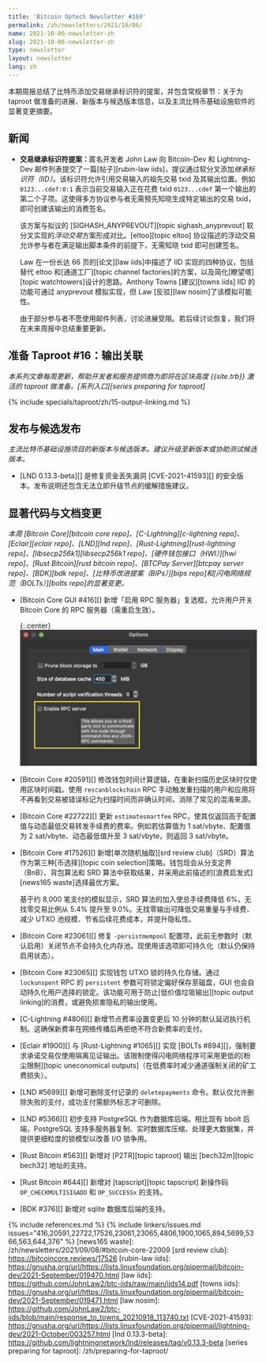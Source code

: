 ```yaml
---
title: 'Bitcoin Optech Newsletter #169'
permalink: /zh/newsletters/2021/10/06/
name: 2021-10-06-newsletter-zh
slug: 2021-10-06-newsletter-zh
type: newsletter
layout: newsletter
lang: zh
---
```

本期周报总结了比特币添加交易继承标识符的提案，并包含常规章节：关于为 taproot 做准备的进展、新版本与候选版本信息，以及主流比特币基础设施软件的显著变更摘要。

## 新闻

- ​**<!--proposal-for-transaction-heritage-identifiers-->**​**交易继承标识符提案：​**​
  匿名开发者 John Law 向 Bitcoin-Dev 和 Lightning-Dev 邮件列表提交了一篇[帖子][rubin-law iids]，提议通过软分叉添加*继承标识符（IID）*。该标识符允许引用交易输入的祖先交易 txid 及其输出位置。例如 `0123...cdef:0:1` 表示当前交易输入正在花费 txid `0123...cdef` 第一个输出的第二个子项。这使得多方协议参与者无需预先知晓生成特定输出的交易 txid，即可创建该输出的消费签名。

  该方案与拟议的 [SIGHASH_ANYPREVOUT][topic sighash_anyprevout] 软分叉实现的*浮动交易*方案形成对比。[eltoo][topic eltoo] 协议描述的浮动交易允许参与者在满足输出脚本条件的前提下，无需知晓 txid 即可创建签名。

  Law 在一份长达 66 页的[论文][law iids]中描述了 IID 实现的四种协议，包括替代 eltoo 和[通道工厂][topic channel factories]的方案，以及简化[瞭望塔][topic watchtowers]设计的思路。Anthony Towns [建议][towns iids] IID 的功能可通过 anyprevout 模拟实现，但 Law [反驳][law nosim]了该模拟可能性。

  由于部分参与者不愿使用邮件列表，讨论进展受阻。若后续讨论恢复，我们将在未来周报中总结重要更新。

## 准备 Taproot #16：输出关联

*本系列文章每周更新，帮助开发者和服务提供商为即将在区块高度 {{site.trb}} 激活的 taproot 做准备。[系列入口][series preparing for taproot]*

{% include specials/taproot/zh/15-output-linking.md %}

## 发布与候选发布

*主流比特币基础设施项目的新版本与候选版本。建议升级至新版本或协助测试候选版本。*

- [LND 0.13.3-beta][] 是修复资金丢失漏洞 [CVE-2021-41593][] 的安全版本。发布说明还包含无法立即升级节点的缓解措施建议。

## 显著代码与文档变更

*本周 [Bitcoin Core][bitcoin core repo]、[C-Lightning][c-lightning repo]、[Eclair][eclair repo]、[LND][lnd repo]、[Rust-Lightning][rust-lightning repo]、[libsecp256k1][libsecp256k1 repo]、[硬件钱包接口（HWI）][hwi repo]、[Rust Bitcoin][rust bitcoin repo]、[BTCPay Server][btcpay server repo]、[BDK][bdk repo]、[比特币改进提案（BIPs）][bips repo]和[闪电网络规范（BOLTs）][bolts repo]的显著变更。*

- [Bitcoin Core GUI #416][] 新增「启用 RPC 服务器」复选框，允许用户开关 Bitcoin Core 的 RPC 服务器（需重启生效）。

  {:.center}
  ![启用 RPC 服务器配置选项的截图](/img/posts/2021-10-gui-rpc-server.png)

- [Bitcoin Core #20591][] 修改钱包时间计算逻辑，在重新扫描历史区块时仅使用区块时间戳。使用 `rescanblockchain` RPC 手动触发重扫描的用户和应用将不再看到交易被错误标记为扫描时间而非确认时间，消除了常见的混淆来源。

- [Bitcoin Core #22722][] 更新 `estimatesmartfee` RPC，使其仅返回高于配置值与动态最低交易转发手续费的费率。例如若估算值为 1 sat/vbyte、配置值为 2 sat/vbyte、动态最低值升至 3 sat/vbyte，则返回 3 sat/vbyte。

- [Bitcoin Core #17526][] 新增[单次随机抽取][srd review club]（SRD）算法作为第三种[币选择][topic coin selection]策略。钱包现会从分支定界（BnB）、背包算法和 SRD 算法中获取结果，并采用此前描述的[浪费启发式][news165 waste]选择最优方案。

  基于约 8,000 笔支付的模拟显示，SRD 算法的加入使总手续费降低 6%，无找零交易比例从 5.4% 提升至 9.0%。无找零输出可降低交易重量与手续费、减少 UTXO 池规模、节省后续花费成本，并提升隐私性。

- [Bitcoin Core #23061][] 修复 `-persistmempool` 配置项，此前无参数时（默认启用）关闭节点不会持久化内存池。现使用该选项即可持久化（默认仍保持启用状态）。

- [Bitcoin Core #23065][] 实现钱包 UTXO 锁的持久化存储。通过 `lockunspent` RPC 的 `persistent` 参数可将锁定偏好保存至磁盘，GUI 也会自动持久化用户选择的锁定。该功能可用于防止[低价值垃圾输出][topic output linking]的消费，或避免损害隐私的输出使用。

- [C-Lightning #4806][] 新增节点费率设置变更后 10 分钟的默认延迟执行机制。这确保新费率在网络传播后再拒绝不符合新费率的支付。

- [Eclair #1900][] 与 [Rust-Lightning #1065][] 实现 [BOLTs #894][]，强制要求承诺交易仅使用隔离见证输出。该限制使得闪电网络程序可采用更低的[粉尘限制][topic uneconomical outputs]（在低费率时减少通道强制关闭的矿工费损失）。

- [LND #5699][] 新增可删除支付记录的 `deletepayments` 命令。默认仅允许删除失败的支付，成功支付需额外标志才可删除。

- [LND #5366][] 初步支持 PostgreSQL 作为数据库后端。相比现有 bbolt 后端，PostgreSQL 支持多服务器复制、实时数据库压缩、处理更大数据集，并提供更细粒度的锁模型以改善 I/O 锁争用。

- [Rust Bitcoin #563][] 新增对 [P2TR][topic taproot] 输出 [bech32m][topic bech32] 地址的支持。

- [Rust Bitcoin #644][] 新增对 [tapscript][topic tapscript] 新操作码 `OP_CHECKMULTISIGADD` 和 `OP_SUCCESSx` 的支持。

- [BDK #376][] 新增对 sqlite 数据库后端的支持。

{% include references.md %}
{% include linkers/issues.md issues="416,20591,22722,17526,23061,23065,4806,1900,1065,894,5699,5366,563,644,376" %}
[news165 waste]: /zh/newsletters/2021/09/08/#bitcoin-core-22009
[srd review club]: https://bitcoincore.reviews/17526
[rubin-law iids]: https://gnusha.org/url/https://lists.linuxfoundation.org/pipermail/bitcoin-dev/2021-September/019470.html
[law iids]: https://github.com/JohnLaw2/btc-iids/raw/main/iids14.pdf
[towns iids]: https://gnusha.org/url/https://lists.linuxfoundation.org/pipermail/bitcoin-dev/2021-September/019471.html
[law nosim]: https://github.com/JohnLaw2/btc-iids/blob/main/response_to_towns_20210918_113740.txt
[CVE-2021-41593]: https://gnusha.org/url/https://lists.linuxfoundation.org/pipermail/lightning-dev/2021-October/003257.html
[lnd 0.13.3-beta]: https://github.com/lightningnetwork/lnd/releases/tag/v0.13.3-beta
[series preparing for taproot]: /zh/preparing-for-taproot/
